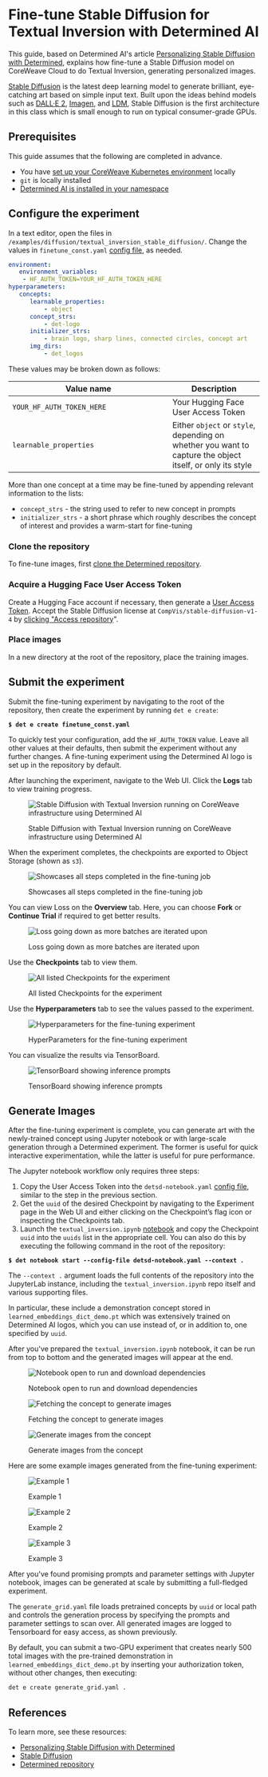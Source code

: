 # Fine-tune Stable Diffusion for Textual Inversion with Determined AI

This guide, based on Determined AI's article [Personalizing Stable Diffusion with Determined](https://www.determined.ai/blog/stable-diffusion-core-api),   explains how fine-tune a Stable Diffusion model on CoreWeave Cloud to do Textual Inversion, generating personalized images.

[Stable Diffusion](https://stability.ai/blog/stable-diffusion-public-release) is the latest deep learning model to generate brilliant, eye-catching art based on simple input text. Built upon the ideas behind models such as [DALL·E 2](https://openai.com/dall-e-2/), [Imagen](https://imagen.research.google/), and [LDM](https://arxiv.org/abs/2112.10752), Stable Diffusion is the first architecture in this class which is small enough to run on typical consumer-grade GPUs.

## Prerequisites

This guide assumes that the following are completed in advance.

* You have [set up your CoreWeave Kubernetes environment](../../../coreweave-kubernetes/getting-started.md) locally
* `git` is locally installed
* [Determined AI is installed in your namespace](../../../compass/determined-ai/install-determined-ai.md)

## Configure the experiment

In a text editor, open the files in `/examples/diffusion/textual_inversion_stable_diffusion/`.  Change the values in `finetune_const.yaml` [config file](https://github.com/determined-ai/determined/blob/master/examples/diffusion/textual\_inversion\_stable\_diffusion/finetune\_const.yaml), as needed.

```yaml
environment:
   environment_variables:   
    - HF_AUTH_TOKEN=YOUR_HF_AUTH_TOKEN_HERE
hyperparameters:
   concepts:
      learnable_properties:  
          - object
      concept_strs:    
          - det-logo
      initializer_strs:  
          - brain logo, sharp lines, connected circles, concept art
      img_dirs:
          - det_logos
```

These values may be broken down as follows:

<table><thead><tr><th width="305">Value name</th><th>Description</th></tr></thead><tbody><tr><td><code>YOUR_HF_AUTH_TOKEN_HERE</code></td><td>Your Hugging Face User Access Token</td></tr><tr><td><code>learnable_properties</code></td><td>Either <code>object</code> or <code>style</code>, depending on whether you want to capture the object itself, or only its style</td></tr></tbody></table>

More than one concept at a time may be fine-tuned by appending relevant information to the lists:

* `concept_strs` - the string used to refer to new concept in prompts
* `initializer_strs` - a short phrase which roughly describes the concept of interest and provides a warm-start for fine-tuning

### Clone the repository

To fine-tune images, first [clone the Determined repository](https://github.com/determined-ai/determined).

### Acquire a Hugging Face User Access Token

Create a Hugging Face account if necessary, then generate a  [User Access Token](https://huggingface.co/docs/hub/security-tokens). Accept the Stable Diffusion license at `CompVis/stable-diffusion-v1-4` by [clicking "Access repository](https://huggingface.co/CompVis/stable-diffusion-v1-4)".

### Place images

In a new directory at the root of the repository, place the training images.

## Submit the experiment

Submit the fine-tuning experiment by navigating to the root of the repository, then create the experiment by running `det e create`:

<pre class="language-bash"><code class="lang-bash"><strong>$ det e create finetune_const.yaml
</strong></code></pre>

To quickly test your configuration, add the `HF_AUTH_TOKEN` value. Leave all other values at their defaults, then submit the experiment without any further changes. A fine-tuning experiment using the Determined AI logo is set up in the repository by default.

After launching the experiment, navigate to the Web UI. Click the **Logs** tab to view training progress.

<figure><img src="../../../.gitbook/assets/Screenshot from 2023-03-13 12-29-15.png" alt="Stable Diffusion with Textual Inversion running on CoreWeave infrastructure using Determined AI"><figcaption><p>Stable Diffusion with Textual Inversion running on CoreWeave infrastructure using Determined AI</p></figcaption></figure>

When the experiment completes, the checkpoints are exported to Object Storage (shown as `s3`).

<figure><img src="../../../.gitbook/assets/Screenshot from 2023-03-13 12-30-42 (1).png" alt="Showcases all steps completed in the fine-tuning job"><figcaption><p>Showcases all steps completed in the fine-tuning job</p></figcaption></figure>

You can view Loss on the **Overview** tab. Here, you can choose **Fork** or **Continue Trial** if required to get better results.

<figure><img src="../../../.gitbook/assets/Screenshot from 2023-03-13 12-30-02.png" alt="Loss going down as more batches are iterated upon"><figcaption><p>Loss going down as more batches are iterated upon</p></figcaption></figure>

Use the **Checkpoints** tab to view them.

<figure><img src="../../../.gitbook/assets/Screenshot from 2023-03-13 12-30-20.png" alt="All listed Checkpoints for the experiment"><figcaption><p>All listed Checkpoints for the experiment</p></figcaption></figure>

Use the **Hyperparameters** tab to see the values passed to the experiment.

<figure><img src="../../../.gitbook/assets/Screenshot from 2023-03-13 12-32-55 (1).png" alt="Hyperparameters for the fine-tuning experiment"><figcaption><p>HyperParameters for the fine-tuning experiment</p></figcaption></figure>

You can visualize the results via TensorBoard.

<figure><img src="../../../.gitbook/assets/Screenshot from 2023-03-13 12-33-24 (1).png" alt="TensorBoard showing inference prompts"><figcaption><p>TensorBoard showing inference prompts</p></figcaption></figure>

## Generate Images

After the fine-tuning experiment is complete, you can generate art with the newly-trained concept using Jupyter notebook or with large-scale generation through a Determined experiment. The former is useful for quick interactive experimentation, while the latter is useful for pure performance.

The Jupyter notebook workflow only requires three steps:

1. Copy the User Access Token into the `detsd-notebook.yaml` [config file](https://github.com/determined-ai/determined/blob/master/examples/diffusion/textual\_inversion\_stable\_diffusion/detsd-notebook.yaml), similar to the step in the previous section.
2. Get the `uuid` of the desired Checkpoint by navigating to the Experiment page in the Web UI and either clicking on the Checkpoint’s flag icon or inspecting the Checkpoints tab.
3. Launch the `textual_inversion.ipynb` [notebook](https://github.com/determined-ai/determined/blob/master/examples/diffusion/textual\_inversion\_stable\_diffusion/textual\_inversion.ipynb) and copy the Checkpoint `uuid` into the `uuids` list in the appropriate cell. You can also do this by executing the following command in the root of the repository:

<pre class="language-bash"><code class="lang-bash"><strong>$ det notebook start --config-file detsd-notebook.yaml --context .
</strong></code></pre>

The `--context .` argument loads the full contents of the repository into the JupyterLab instance, including the `textual_inversion.ipynb` repo itself and various supporting files.&#x20;

In particular, these include a demonstration concept stored in `learned_embeddings_dict_demo.pt` which was extensively trained on Determined AI logos, which you can use instead of, or in addition to, one specified by `uuid`.

After you've prepared the `textual_inversion.ipynb` notebook, it can be run from top to bottom and the generated images will appear at the end.

<figure><img src="../../../.gitbook/assets/Screenshot from 2023-03-13 12-35-17.png" alt="Notebook open to run and download dependencies"><figcaption><p>Notebook open to run and download dependencies</p></figcaption></figure>

<figure><img src="../../../.gitbook/assets/Screenshot from 2023-03-13 12-36-07.png" alt="Fetching the concept to generate images"><figcaption><p>Fetching the concept to generate images</p></figcaption></figure>

<figure><img src="../../../.gitbook/assets/Screenshot from 2023-03-13 12-36-34.png" alt="Generate images from the concept"><figcaption><p>Generate images from the concept</p></figcaption></figure>

Here are some example images generated from the fine-tuning experiment:

<div align="left">

<figure><img src="../../../.gitbook/assets/Screenshot from 2023-03-13 12-37-52.png" alt="Example 1"><figcaption><p>Example 1</p></figcaption></figure>

</div>

<div align="left">

<figure><img src="../../../.gitbook/assets/Screenshot from 2023-03-13 12-38-18.png" alt="Example 2"><figcaption><p>Example 2</p></figcaption></figure>

</div>

<div align="left">

<figure><img src="../../../.gitbook/assets/Screenshot from 2023-03-13 12-38-33.png" alt="Example 3"><figcaption><p>Example 3</p></figcaption></figure>

</div>

After you've found promising prompts and parameter settings with Jupyter notebook, images can be generated at scale by submitting a full-fledged experiment.&#x20;

The `generate_grid.yaml` file loads pretrained concepts by `uuid` or local path and controls the generation process by specifying the prompts and parameter settings to scan over. All generated images are logged to Tensorboard for easy access, as shown previously.

By default, you can submit a two-GPU experiment that creates nearly 500 total images with the pre-trained demonstration in `learned_embeddings_dict_demo.pt` by inserting your authorization token, without other changes, then executing:

```bash
det e create generate_grid.yaml .
```

## References

To learn more, see these resources:

* [Personalizing Stable Diffusion with Determined](https://www.determined.ai/blog/stable-diffusion-core-api)
* [Stable Diffusion](https://stability.ai/blog/stable-diffusion-public-release)
* [Determined repository](https://github.com/determined-ai/determined/tree/master/examples/diffusion/textual\_inversion\_stable\_diffusion)
